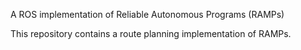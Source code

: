 A ROS implementation of Reliable Autonomous Programs (RAMPs)

This repository contains a route planning implementation of RAMPs.
